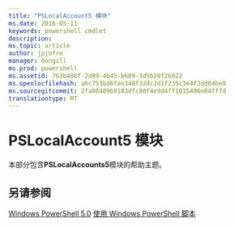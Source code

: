 ```yaml
---
title: "PSLocalAccount5 模块"
ms.date: 2016-05-11
keywords: powershell cmdlet
description: 
ms.topic: article
author: jpjofre
manager: dongill
ms.prod: powershell
ms.assetid: 763b406f-2d89-4b45-b689-3d5b28f26022
ms.openlocfilehash: a6c753bd6fee348f32dc2d1f235c3e4f2dd04be0
ms.sourcegitcommit: 2fa86409b9183dfc80f4e9d4ff1015496e04fffd
translationtype: MT
---
```

# PSLocalAccount5 模块
本部分包含**PSLocalAccounts5**模块的帮助主题。

## 另请参阅
[Windows PowerShell 5.0](Windows-PowerShell-5.0.md)
[使用 Windows PowerShell 脚本](../../getting-started/fundamental/Scripting-with-Windows-PowerShell.md)

